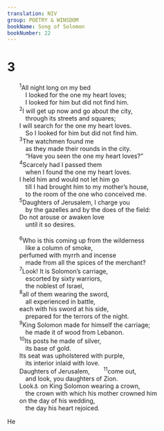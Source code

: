 ```yaml
---
translation: NIV
group: POETRY & WINSDOM
bookName: Song of Solomon 
bookNumber: 22
---
```


<div class="title"><h1>3</h1></div>
<span class="verse nha_3_1">  <sup>1</sup>All night long on my bed <br/>   I looked for the one my heart loves; <br/>   I looked for him but did not find him. <br/></span>
<span class="verse nha_3_2">  <sup>2</sup>I will get up now and go about the city, <br/>   through its streets and squares; <br/>  I will search for the one my heart loves. <br/>   So I looked for him but did not find him. <br/></span>
<span class="verse nha_3_3">  <sup>3</sup>The watchmen found me <br/>   as they made their rounds in the city. <br/>   “Have you seen the one my heart loves?” <br/></span>
<span class="verse nha_3_4">  <sup>4</sup>Scarcely had I passed them <br/>   when I found the one my heart loves. <br/>  I held him and would not let him go <br/>   till I had brought him to my mother’s house, <br/>   to the room of the one who conceived me. <br/></span>
<span class="verse nha_3_5">  <sup>5</sup>Daughters of Jerusalem, I charge you <br/>   by the gazelles and by the does of the field: <br/>  Do not arouse or awaken love <br/>   until it so desires. <br/><br/></span>
<span class="verse nha_3_6">  <sup>6</sup>Who is this coming up from the wilderness <br/>   like a column of smoke, <br/>  perfumed with myrrh and incense <br/>   made from all the spices of the merchant? <br/></span>
<span class="verse nha_3_7">  <sup>7</sup>Look! It is Solomon’s carriage, <br/>   escorted by sixty warriors, <br/>   the noblest of Israel, <br/></span>
<span class="verse nha_3_8">  <sup>8</sup>all of them wearing the sword, <br/>   all experienced in battle, <br/>  each with his sword at his side, <br/>   prepared for the terrors of the night. <br/></span>
<span class="verse nha_3_9">  <sup>9</sup>King Solomon made for himself the carriage; <br/>   he made it of wood from Lebanon. <br/></span>
<span class="verse nha_3_10">  <sup>10</sup>Its posts he made of silver, <br/>   its base of gold. <br/>  Its seat was upholstered with purple, <br/>   its interior inlaid with love. <br/>  Daughters of Jerusalem, </span>
<span class="verse nha_3_11">  <sup>11</sup>come out, <br/>   and look, you daughters of Zion. <br/>  Look<a data-toggle="tooltip" data-placement="bottom" title="Or interior lovingly inlaid / by the daughters of Jerusalem. / 11Come out, you daughters of Zion, / and look">⚓</a> on King Solomon wearing a crown, <br/>   the crown with which his mother crowned him <br/>  on the day of his wedding, <br/>   the day his heart rejoiced. <br/></span>
<div class="title"><p>He </p></div>
